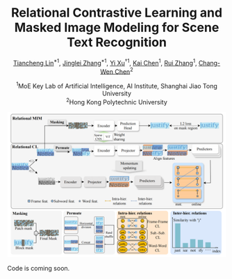 <div align="center">

# Relational Contrastive Learning and Masked Image Modeling for Scene Text Recognition

[Tiancheng Lin]()<sup>*1</sup>, [Jinglei Zhang]()<sup>*1</sup>, [Yi Xu]()<sup>†1</sup>, [Kai Chen]()<sup>1</sup>, [Rui Zhang]()<sup>1</sup>, [Chang-Wen Chen]()<sup>2</sup> 

<sup>1</sup>MoE Key Lab of Artificial Intelligence, AI Institute, Shanghai Jiao Tong University <br>
<sup>2</sup>Hong Kong Polytechnic University

</div>

<img src="assets/framework.png" width="700">

Code is coming soon.